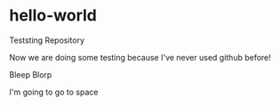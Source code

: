 # hello-world
Teststing Repository

Now we are doing some testing because I've never used github before!

Bleep Blorp

I'm going to go to space

